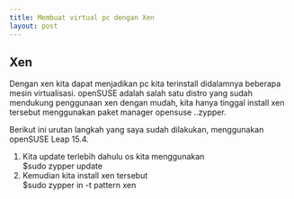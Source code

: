 ```yaml
---
title: Membuat virtual pc dengan Xen
layout: post
---
```


## Xen

Dengan xen kita dapat menjadikan pc kita terinstall didalamnya beberapa mesin virtualisasi. openSUSE adalah salah satu distro yang sudah mendukung penggunaan xen dengan mudah, kita hanya tinggal install xen tersebut menggunakan paket manager opensuse ..zypper.

Berikut ini urutan langkah yang saya sudah dilakukan, menggunakan openSUSE Leap 15.4.
1. Kita update terlebih dahulu os kita menggunakan  <br>
$sudo zypper update <br>
2. Kemudian kita install xen tersebut <br>
$sudo zypper in -t pattern xen <br>


